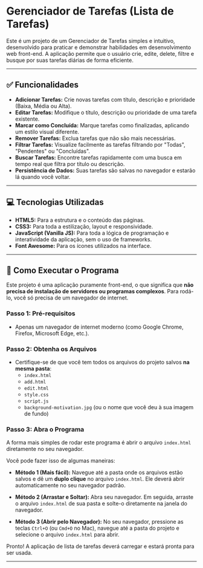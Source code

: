 # Gerenciador de Tarefas (Lista de Tarefas)

Este é um projeto de um Gerenciador de Tarefas simples e intuitivo, desenvolvido para praticar e demonstrar habilidades em desenvolvimento web front-end. A aplicação permite que o usuário crie, edite, delete, filtre e busque por suas tarefas diárias de forma eficiente.


-----

## ✅ Funcionalidades

  * **Adicionar Tarefas:** Crie novas tarefas com título, descrição e prioridade (Baixa, Média ou Alta).
  * **Editar Tarefas:** Modifique o título, descrição ou prioridade de uma tarefa existente.
  * **Marcar como Concluída:** Marque tarefas como finalizadas, aplicando um estilo visual diferente.
  * **Remover Tarefas:** Exclua tarefas que não são mais necessárias.
  * **Filtrar Tarefas:** Visualize facilmente as tarefas filtrando por "Todas", "Pendentes" ou "Concluídas".
  * **Buscar Tarefas:** Encontre tarefas rapidamente com uma busca em tempo real que filtra por título ou descrição.
  * **Persistência de Dados:** Suas tarefas são salvas no navegador e estarão lá quando você voltar.

-----

## 💻 Tecnologias Utilizadas

  * **HTML5:** Para a estrutura e o conteúdo das páginas.
  * **CSS3:** Para toda a estilização, layout e responsividade.
  * **JavaScript (Vanilla JS):** Para toda a lógica de programação e interatividade da aplicação, sem o uso de frameworks.
  * **Font Awesome:** Para os ícones utilizados na interface.

-----

## 🚀 Como Executar o Programa

Este projeto é uma aplicação puramente front-end, o que significa que **não precisa de instalação de servidores ou programas complexos**. Para rodá-lo, você só precisa de um navegador de internet.

### Passo 1: Pré-requisitos

  * Apenas um navegador de internet moderno (como Google Chrome, Firefox, Microsoft Edge, etc.).

### Passo 2: Obtenha os Arquivos

  * Certifique-se de que você tem todos os arquivos do projeto salvos **na mesma pasta**:
      * `index.html`
      * `add.html`
      * `edit.html`
      * `style.css`
      * `script.js`
      * `background-motivation.jpg` (ou o nome que você deu à sua imagem de fundo)

### Passo 3: Abra o Programa

A forma mais simples de rodar este programa é abrir o arquivo `index.html` diretamente no seu navegador.

Você pode fazer isso de algumas maneiras:

  * **Método 1 (Mais fácil):** Navegue até a pasta onde os arquivos estão salvos e dê um **duplo clique** no arquivo `index.html`. Ele deverá abrir automaticamente no seu navegador padrão.

  * **Método 2 (Arrastar e Soltar):** Abra seu navegador. Em seguida, arraste o arquivo `index.html` de sua pasta e solte-o diretamente na janela do navegador.

  * **Método 3 (Abrir pelo Navegador):** No seu navegador, pressione as teclas `Ctrl+O` (ou `Cmd+O` no Mac), navegue até a pasta do projeto e selecione o arquivo `index.html` para abrir.

Pronto\! A aplicação de lista de tarefas deverá carregar e estará pronta para ser usada.

-----
